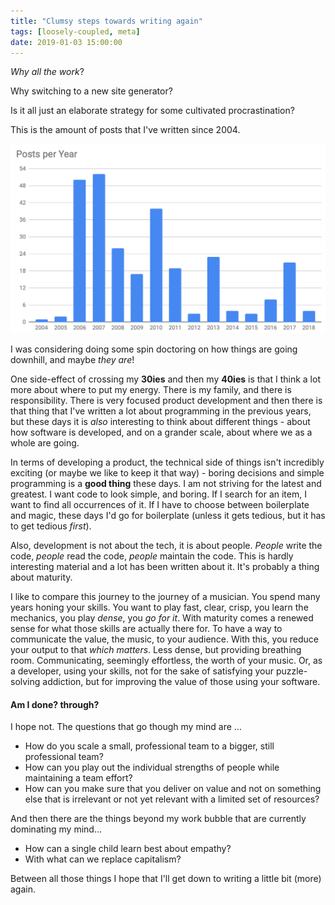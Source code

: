 ```yaml
---
title: "Clumsy steps towards writing again"
tags: [loosely-coupled, meta]
date: 2019-01-03 15:00:00
---
```


_Why all the work_? 

Why switching to a new site generator? 

Is it all just an elaborate strategy for some cultivated procrastination? 

This is the amount of posts that I've written since 2004.

![posts per year](/assets/posts-over-years.png)

I was considering doing some spin doctoring on how things are going downhill, and maybe _they are_! 

One side-effect of crossing my **30ies** and then my **40ies** is that I think a lot more about where to put my energy. There is my family, and there is responsibility. There is very focused product development and then there is that thing that I've written a lot about programming in the previous years, but these days it is _also_ interesting to think about different things - about how software is developed, and on a grander scale, about where we as a whole are going. 

In terms of developing a product, the technical side of things isn't incredibly exciting (or maybe we like to keep it that way) - boring decisions and simple programming is a **good thing** these days. I am not striving for the latest and greatest. I want code to look simple, and boring. If I search for an item, I want to find all occurrences of it. If I have to choose between boilerplate and magic, these days I'd go for boilerplate (unless it gets tedious, but it has to get tedious _first_).

Also, development is not about the tech, it is about people. _People_ write the code, _people_ read the code, _people_ maintain the code. This is hardly interesting material and a lot has been written about it. It's probably a thing about maturity.

I like to compare this journey to the journey of a musician.  You spend many years honing your skills. You want to play fast, clear, crisp, you learn the mechanics, you play _dense_, you _go for it_. With maturity comes a renewed sense for what those skills are actually there for. To have a way to communicate the value, the music, to your audience. With this, you reduce your output to that _which matters_. Less dense, but providing breathing room. Communicating, seemingly effortless, the worth of your music. Or, as a developer, using your skills, not for the sake of satisfying your puzzle-solving addiction, but for improving the value of those using your software.

#### Am I done? through?

I hope not. The questions that go though my mind are ...

* How do you scale a small, professional team to a bigger, still professional team?
* How can you play out the individual strengths of people while maintaining a team effort?
* How can you make sure that you deliver on value and not on something else that is irrelevant or not yet relevant with a limited set of resources?

And then there are the things beyond my work bubble that are currently dominating my mind...

* How can a single child learn best about empathy?
* With what can we replace capitalism?

Between all those things I hope that I'll get down to writing a little bit (more) again.